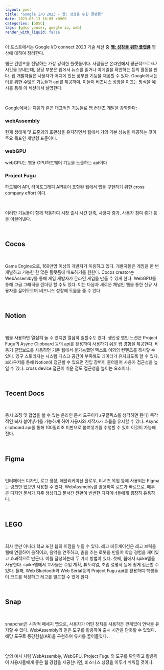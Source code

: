 ```yaml
---
layout: post
title: "Google I/O 2023 - 웹: 성장을 위한 플랫폼"
date: 2023-05-13 16:05 +0900
categories: [GDSC]
tags: [gdsc yonsei, google io, web]
render_with_liquid: false
---
```


이 포스트에서는 Google I/O connect 2023 기술 세션 중 [**웹: 성장을 위한 플랫폼**](https://www.youtube.com/watch?v=-d3grIUVwCU) 영상에 대하여 정리한다.

웹은 컨텐츠를 전달하는 가장 강력한 플랫폼이다. 사람들은 온라인에서 평균적으로 6.7시간을 보내는데, 상당 부분은 웹에서 뉴스를 읽거나 이메일을 확인하는 등의 활동을 한다. 웹 개발자들은 사용자가 어디에 있든 풍부한 기능을 제공할 수 있다. Google에서는 이를 위한 수많은 기능들과 api를 제공하며, 이들이 비즈니스 성장을 이끄는 방식을 예시를 통해 이 세션에서 설명한다.

<br>

Google에서는 다음과 같은 대표적인 기능들로 웹 컨텐츠 개발을 강화한다:

### webAssembly

현재 생태계 및 표준과의 호환성을 유지하면서 웹에서 거의 기본 성능을 제공하는 것이 주요 목표인 개방형 표준이다.

### webGPU

webGPU는 웹용 GPU하드웨어 기능을 노출하는 api이다

### Project Fugu

하드웨어 API, 타이포그래피 API등이 포함된 웹에서 앱을 구현하기 위한 cross company effort 이다.

<br>

이러한 기능들이 함께 작동하여 시장 출시 시간 단축, 사용자 증가, 사용자 참여 증가 등을 이끌어낸다.

<br>

## Cocos

<br>

Game Engine으로, 160만명 이상의 개발자가 이용하고 있다. 개발자들은 게임을 한 번 개발하고 가능한 한 많은 플랫폼에 배포하기를 원한다. Cocos creator는 WebAssemlby를 통해 게임 개발자가 온라인 게임을 만들 수 있게 한다. WebGPU를 통해 고급 그래픽을 렌더링 할 수도 있다. 이는 다음과 새로운 채널인 웹을 통한 신규 사용자를 끌어모으며 비즈니스 성장에 도움을 줄 수 있다

<br>

## Notion

<br>

웹을 사용하면 열심히 놀 수 있지만 열심히 일할수도 있다. 생산성 앱인 노션은 Project Fugu의 Async Clipboard 등의 api를 활용하여 사용하기 쉬운 웹 경험을 제공한다. 비동기 클립보드를 사용하면 기존 웹에서 불가능했던 텍스트 이외의 컨텐츠를 복사할 수 있다. 영구 스토리지는 시스템 디스크 공간이 부족해도 데이터가 유지되도록 할 수 있다. 브라우저를 통해 Notion에 접근할 수 있으면 진입 장벽이 줄어들어 사용자 접근성을 높일 수 있다. cross device 접근이 쉬운 점도 접근성을 높이는 요소이다.

<br>

## Tecent Docs

<br>

동시 조정 및 협업을 할 수 있는 온라인 문서 도구이다.(구글독스를 생각하면 된다) 즉각적인 복사 붙여넣기를 가능하게 하여 사용자와 제작자가 흐름을 유지할 수 있다. Async clipboard api를 통해 100밀리초 미만으로 붙여넣기를 수행할 수 있어 이것이 가능해진다.

<br>

## Figma

<br>

인터페이스 디자인, 로고 생성, 애플리케이션 플로우, 티셔츠 목업 등에 사용되는 Figma는 링크만 있으면 사용할 수 있다. WebAssmebly를 활용하여 로드가 빠르므로, 매우 큰 디자인 문서가 자주 생성되고 문서간 전환이 빈번한 디자이너들에게 굉장히 유용하다.

<br>

## LEGO

<br>

회사 뿐만 아니라 학교 또한 웹의 이점을 누릴 수 있다. 레고 에듀케이션은 레고 브릭을 웹에 연결하여 움직이고, 음악을 연주하고, 춤을 추는 로봇을 만들어 학습 경험을 재미있고 효과적으로 만든다. 이를 달성하는데 두 가지 방법이 있다. 첫째, 웹에서 spike앱을 사용한다. spike앱에서 교사들은 수업 계획, 튜토리얼, 조립 설명서 등에 쉽게 접근할 수 있다. 둘째, Web Bluetooth와 Web Serial등의 Project Fugu api를 활용하여 학생들이 코드를 작성하고 레고를 빌드할 수 있게 한다.

<br>

## Snap

<br>

snapchat은 시각적 메세지 앱으로, 사용자가 어떤 장치를 사용하든 관계없이 연락을 유지할 수 있다. WebAssembly와 같은 도구를 활용하여 출시 시간을 단축할 수 있었다. 해당 도구로 증강현실(AR)을 구현하여 유저를 끌어들였다.

<br>

앞의 예시 처럼 WebAssembly, WebGPU, Project Fugu 의 도구를 확인하고 활용하여 사용자들에게 좋은 웹 경험을 제공한다면, 비즈니스 성장을 이루기 쉬워질 것이다.
